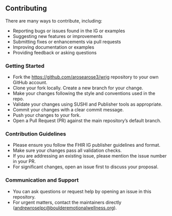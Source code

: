 ## Contributing
There are many ways to contribute, including:

- Reporting bugs or issues found in the IG or examples
- Suggesting new features or improvements
- Submitting fixes or enhancements via pull requests
- Improving documentation or examples
- Providing feedback or asking questions

### Getting Started
- Fork the https://github.com/arosearose3/wrig repository to your own GitHub account. 
- Clone your fork locally. Create a new branch for your change. 
- Make your changes following the style and conventions used in the repo. 
- Validate your changes using SUSHI and Publisher tools as appropriate. 
- Commit your changes with a clear commit message. 
- Push your changes to your fork. 
- Open a Pull Request (PR) against the main repository’s default branch.

### Contribution Guidelines
- Please ensure you follow the FHIR IG publisher guidelines and format. 
- Make sure your changes pass all validation checks. 
- If you are addressing an existing issue, please mention the issue number in your PR. 
- For significant changes, open an issue first to discuss your proposal.

### Communication and Support
- You can ask questions or request help by opening an issue in this repository. 
- For urgent matters, contact the maintainers directly (andrewroselpc@boulderemotionalwellness.org).
